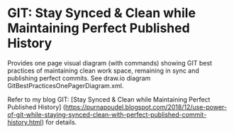 # GIT: Stay Synced & Clean while Maintaining Perfect Published History
Provides one page visual diagram (with commands) showing GIT best practices of maintaining clean work space, remaining in sync and publishing perfect commits. 
See draw.io diagram GitBestPracticesOnePagerDiagram.xml. 

Refer to my blog GIT: [Stay Synced & Clean while Maintaining Perfect Published History] (https://purnapoudel.blogspot.com/2018/12/use-power-of-git-while-staying-synced-clean-with-perfect-published-commit-history.html) for details.

